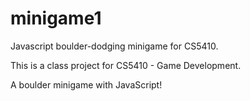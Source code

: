 # minigame1
Javascript boulder-dodging minigame for CS5410.

This is a class project for CS5410 - Game Development. 

A boulder minigame with JavaScript!
